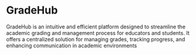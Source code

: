 # GradeHub
GradeHub is an intuitive and efficient platform designed to streamline the academic grading and management process for educators and students. It offers a centralized solution for managing grades, tracking progress, and enhancing communication in academic environments

